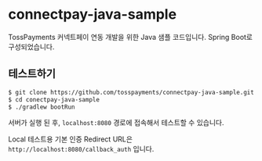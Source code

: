 # connectpay-java-sample

TossPayments 커넥트페이 연동 개발을 위한 Java 샘플 코드입니다. Spring Boot로 구성되었습니다.

## 테스트하기

```sh
$ git clone https://github.com/tosspayments/connectpay-java-sample.git
$ cd conectpay-java-sample
$ ./gradlew bootRun
```

서버가 실행 된 후, `localhost:8080` 경로에 접속해서 테스트할 수 있습니다.

Local 테스트용 기본 인증 Redirect URL은 `http://localhost:8080/callback_auth` 입니다.

